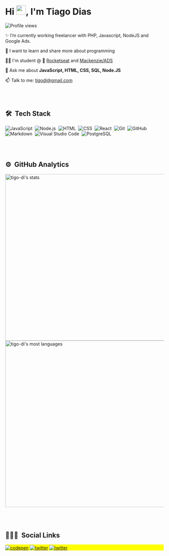 <h1 align="left">Hi <img src="https://raw.githubusercontent.com/kaueMarques/kaueMarques/master/hi.gif" width="30px">, I'm Tiago Dias</h1>
<p align="left"> <img src="https://komarev.com/ghpvc/?username=tigo-di&color=yellow" alt="Profile views" /> </p>

✨ I’m currently working freelancer with PHP, Javascript, NodeJS and Google Ads.

🌱 I want to learn and share more about programming

🧑‍🎓 I'm student @ 🚀 [Rocketseat](https://rocketseat.com.br/) and [Mackenzie/ADS](https://mackenzie.br/)

💬 Ask me about **JavaScript, HTML, CSS, SQL, Node.JS**

📫 Talk to me: tigodi@gmail.com


<br><br>

## 🛠 &nbsp;Tech Stack

![JavaScript](https://img.shields.io/badge/-JavaScript-05122A?style=flat&logo=javascript)&nbsp;
![Node.js](https://img.shields.io/badge/-Node.js-05122A?style=flat&logo=node.js)&nbsp;
![HTML](https://img.shields.io/badge/-HTML-05122A?style=flat&logo=HTML5)&nbsp;
![CSS](https://img.shields.io/badge/-CSS-05122A?style=flat&logo=CSS3&logoColor=1572B6)&nbsp;
![React](https://img.shields.io/badge/-React-05122A?style=flat&logo=react)&nbsp;
![Git](https://img.shields.io/badge/-Git-05122A?style=flat&logo=git)&nbsp;
![GitHub](https://img.shields.io/badge/-GitHub-05122A?style=flat&logo=github)&nbsp;
![Markdown](https://img.shields.io/badge/-Markdown-05122A?style=flat&logo=markdown)&nbsp;
![Visual Studio Code](https://img.shields.io/badge/-Visual%20Studio%20Code-05122A?style=flat&logo=visual-studio-code&logoColor=007ACC)&nbsp;
![PostgreSQL](https://img.shields.io/badge/-PostgreSQL-05122A?style=flat&logo=postgresql)&nbsp;


<br><br>

## ⚙️ &nbsp;GitHub Analytics

<p align="left">
<img width="530em" src="https://github-readme-stats.vercel.app/api?username=tigo-di&show_icons=true&theme=vision-friendly-dark" alt="tigo-di's stats"/>
<img width="530em" src="https://github-readme-stats.vercel.app/api/top-langs/?username=tigo-di&layout=compact&theme=vision-friendly-dark" alt="tigo-di's most languages"/>
</p>

<br><br>

## 👨🏽‍🦲 &nbsp;Social Links

<p align="left" style="background:yellow">
<a href="https://codepen.io/tigo-di" target="_blank"><img align="center" src="https://img.shields.io/badge/tigo-di-05122A?style=flat&logo=codepen" alt="codepen"/></a>
<a href="https://twitter.com/tigo" target="_blank"><img align="center" src="https://img.shields.io/badge/tigo-05122A?style=flat&logo=twitter" alt="twitter"/></a>
<a href="https://www.behance.net/tiagodb" target="_blank"><img align="center" src="https://img.shields.io/badge/tigo-di-05122A?style=flat&logo=behance" alt="twitter"/></a>
</p>


<!--
**tigo-di/tigo-di** is a ✨ _special_ ✨ repository because its `README.md` (this file) appears on your GitHub profile.

Here are some ideas to get you started:

- 🔭 I’m currently working on ...
- 🌱 I’m currently learning ...
- 👯 I’m looking to collaborate on ...
- 🤔 I’m looking for help with ...
- 💬 Ask me about ...
- 📫 How to reach me: ...
- 😄 Pronouns: ...
- ⚡ Fun fact: ...
-->
